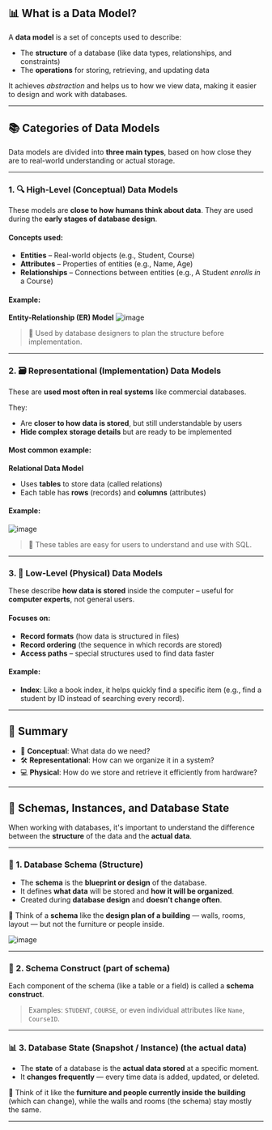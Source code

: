 ## 📊 What is a Data Model?

A **data model** is a set of concepts used to describe:

* The **structure** of a database (like data types, relationships, and constraints)
* The **operations** for storing, retrieving, and updating data

It achieves *abstraction* and helps us to how we view data, making it easier to design and work with databases.

---

## 📚 Categories of Data Models

Data models are divided into **three main types**, based on how close they are to real-world understanding or actual storage.

---

### 1. 🔍 High-Level (Conceptual) Data Models

These models are **close to how humans think about data**. They are used during the **early stages of database design**.

#### Concepts used:

* **Entities** – Real-world objects (e.g., Student, Course)
* **Attributes** – Properties of entities (e.g., Name, Age)
* **Relationships** – Connections between entities (e.g., A Student *enrolls in* a Course)

#### Example:

**Entity-Relationship (ER) Model**
![image](https://github.com/user-attachments/assets/80bde01d-ec05-459e-9969-5e3f39a641b4)


> 📌 Used by database designers to plan the structure before implementation.

---


### 2. 🗃️ Representational (Implementation) Data Models

These are **used most often in real systems** like commercial databases.

They:

* Are **closer to how data is stored**, but still understandable by users
* **Hide complex storage details** but are ready to be implemented

#### Most common example:

**Relational Data Model**

* Uses **tables** to store data (called relations)
* Each table has **rows** (records) and **columns** (attributes)

#### Example:

![image](https://github.com/user-attachments/assets/c6635878-cd04-41d5-94b6-756dfcf2ecbd)


> 📌 These tables are easy for users to understand and use with SQL.

---

### 3. 💾 Low-Level (Physical) Data Models

These describe **how data is stored** inside the computer – useful for **computer experts**, not general users.

#### Focuses on:

* **Record formats** (how data is structured in files)
* **Record ordering** (the sequence in which records are stored)
* **Access paths** – special structures used to find data faster

#### Example:

* **Index**: Like a book index, it helps quickly find a specific item (e.g., find a student by ID instead of searching every record).

---

## 🎯 Summary

* 🧠 **Conceptual**: What data do we need?
* 🛠️ **Representational**: How can we organize it in a system?
* 💻 **Physical**: How do we store and retrieve it efficiently from hardware?
---

## 🧱 Schemas, Instances, and Database State

When working with databases, it's important to understand the difference between the **structure** of the data and the **actual data**.

---

### 🔧 1. **Database Schema** (Structure)

* The **schema** is the **blueprint or design** of the database.
* It defines **what data** will be stored and **how it will be organized**.
* Created during **database design** and **doesn't change often**.

📌 Think of a **schema** like the **design plan of a building** — walls, rooms, layout — but not the furniture or people inside.

![image](https://github.com/user-attachments/assets/2c08fe17-618e-4c6b-9d19-15fa25cafdc4)


---

### 📄 2. **Schema Construct** (part of schema)

Each component of the schema (like a table or a field) is called a **schema construct**.

> Examples: `STUDENT`, `COURSE`, or even individual attributes like `Name`, `CourseID`.

---

### 📊 3. **Database State (Snapshot / Instance)** (the actual data)

* The **state** of a database is the **actual data stored** at a specific moment.
* It **changes frequently** — every time data is added, updated, or deleted.

📌 Think of it like the **furniture and people currently inside the building** (which can change), while the walls and rooms (the schema) stay mostly the same.

---




